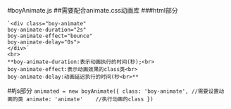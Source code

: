 
#boyAnimate.js
##需要配合animate.css动画库
###html部分
	
 	`<div class="boy-animate" 
 	boy-animate-duration="2s" 
 	boy-animate-effect="bounce" 
 	boy-animate-delay="0s">
 	</div>`
 	<br>
 	**boy-animate-duration:表示动画执行的时间(秒);<br>
 	boy-animate-effect:表示动画效果的class类<br>
 	boy-animate-delay:动画延迟执行的时间(秒<br>**

##js部分
  `animated = new boyAnimate({
  		class: 'boy-animate', //需要设置动画的类
  		animate: 'animate'	  //执行动画的class
  })`